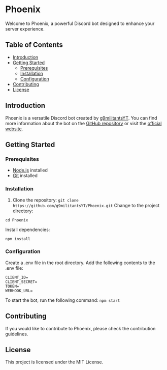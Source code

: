 # Phoenix

Welcome to Phoenix, a powerful Discord bot designed to enhance your server experience.

## Table of Contents
- [Introduction](#introduction)
- [Getting Started](#getting-started)
  - [Prerequisites](#prerequisites)
  - [Installation](#installation)
  - [Configuration](#configuration)
- [Contributing](#contributing)
- [License](#license)

## Introduction
Phoenix is a versatile Discord bot created by [g9militantsYT](https://github.com/g9militantsYT). You can find more information about the bot on the [GitHub repository](https://github.com/g9militantsYT/Phoenix/) or visit the [official website](https://g9aerospace.in/).

## Getting Started

### Prerequisites
- [Node.js](https://nodejs.org/) installed
- [Git](https://git-scm.com/) installed

### Installation
1. Clone the repository:
   ```git clone https://github.com/g9militantsYT/Phoenix.git```
Change to the project directory:
```
cd Phoenix
```
Install dependencies:
```
npm install
```
### Configuration
Create a .env file in the root directory.
Add the following contents to the .env file:
```
CLIENT_ID=
CLIENT_SECRET=
TOKEN=
WEBHOOK_URL=
```
To start the bot, run the following command:
```npm start```

## Contributing
If you would like to contribute to Phoenix, please check the contribution guidelines.

## License
This project is licensed under the MIT License.